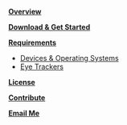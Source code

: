 **[Overview](https://github.com/JuliusSweetland/OptiKey/wiki)**

**[Download & Get Started](https://github.com/JuliusSweetland/OptiKey/wiki/Download-&-Get-Started)**

**[Requirements](https://github.com/JuliusSweetland/OptiKey/wiki/Requirements)**
* [Devices & Operating Systems](https://github.com/JuliusSweetland/OptiKey/wiki/Requirements#device-os-requirements)
* [Eye Trackers](https://github.com/JuliusSweetland/OptiKey/wiki/Requirements#supported-eye-trackers)

**[License](https://github.com/JuliusSweetland/OptiKey/wiki/License)**

**[Contribute](https://github.com/JuliusSweetland/OptiKey/wiki/Contribute)**

**[Email Me](mailto:optikeyfeedback@gmail.com)**